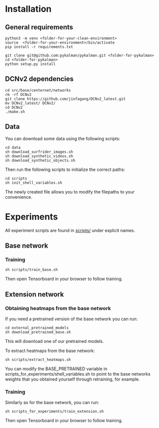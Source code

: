 # Installation 

## General requirements

```shell
python3 -m venv <folder-for-your-clean-environment>
source  <folder-for-your-environment>/bin/activate
pip install -r requirements.txt

git clone git@github.com:pykalman/pykalman.git <folder-for-pykalman>
cd <folder-for-pykalman> 
python setup.py install
```

## DCNv2 dependencies 

```shell 
cd src/base/centernet/networks
rm -rf DCNv2
git clone https://github.com/jinfagang/DCNv2_latest.git
mv DCNv2_latest/ DCNv2/ 
cd DCNv2
./make.sh
```


## Data
You can download some data using the following scripts:

```shell
cd data
sh download_surfrider_images.sh
sh download_synthetic_videos.sh
sh download_synthetic_objects.sh
```

Then run the following scripts to initialize the correct paths: 

```shell
cd scripts
sh init_shell_variables.sh
```
The newly created file allows you to modify the filepaths to your convenience.

# Experiments

All experiment scripts are found in [scripts/](scripts/)  under explicit names.

## Base network

### Training 


```shell
sh scripts/train_base.sh
```
Then open Tensorboard in your browser to follow training. 

## Extension network 

### Obtaining heatmaps from the base network 
If you need a pretrained version of the base network you can run: 

```shell 
cd external_pretrained_models
sh download_pretrained_base.sh 
```
This will download one of our pretrained models. 

To extract heatmaps from the base network: 

```shell 
sh scripts/extract_heatmaps.sh
``` 

You can modify the BASE_PRETRAINED variable in scripts_for_experiments/shell_variables.sh to point to the base networks weights that you obtained yourself through retraining, for example.
 
 
 ### Training 
 
Similarly as for the base network, you can run:

```shell
sh scripts_for_experiments/train_extension.sh
```

Then open Tensorboard in your browser to follow training.